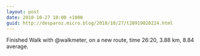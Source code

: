 ```yaml
---
layout: post
date: 2010-10-27 10:00 +1000
guid: http://desparoz.micro.blog/2010/10/27/t28919020224.html
---
```

Finished Walk with @walkmeter, on a new route, time 26:20, 3.88 km, 8.84 average.
